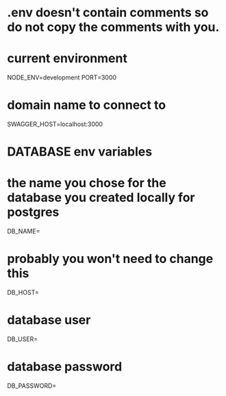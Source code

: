 # .env doesn't contain comments so do not copy the comments with you.
# current environment
NODE_ENV=development
PORT=3000
# domain name to connect to
SWAGGER_HOST=localhost:3000
# DATABASE env variables
# the name you chose for the database you created locally for postgres
DB_NAME=
# probably you won't need to change this
DB_HOST=
# database user
DB_USER=
# database password
DB_PASSWORD=
